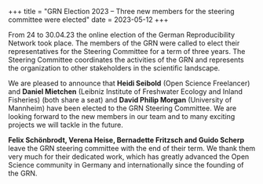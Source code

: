 +++
title = "GRN Election 2023 – Three new members for the steering committee were elected"
date = 2023-05-12
+++

From 24 to 30.04.23 the online election of the German Reproducibility Network took place. The members of the GRN were called to elect their representatives for the Steering Committee for a term of three years. The Steering Committee coordinates the activities of the GRN and represents the organization to other stakeholders in the scientific landscape.

We are pleased to announce that **Heidi Seibold** (Open Science Freelancer) and **Daniel Mietchen** (Leibniz Institute of Freshwater Ecology and Inland Fisheries) (both share a seat) and **David Philip Morgan** (University of Mannheim) have been elected to the GRN Steering Committee.  We are looking forward to the new members in our team and to many exciting projects we will tackle in the future.

**Felix Schönbrodt, Verena Heise, Bernadette Fritzsch and Guido Scherp** leave the GRN steering committee with the end of their term. 
We thank them very much for their dedicated work, which has greatly advanced the Open Science community in Germany and internationally since the founding of the GRN.
